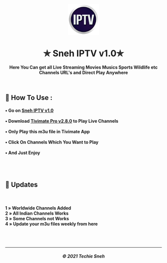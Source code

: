 <p align="center"><img src="iptv.png" width="100" height="100"></p>
<h1 align="center"> ✯ Sneh IPTV v1.0✯ </h1>

<p align="center"><b>Here You Can get all Live Streaming Movies Musics Sports Wildlife etc Channels URL's and Direct Play Anywhere</b></p><br>

<h2>🍁 How To Use : </h2>

<h4>

• Go on <a href="sneh-iptv-v1.m3u">Sneh IPTV v1.0</a>  <br><br>
• Download <a href="https://files.moddroid.com/TiviMate%20IPTV%20Player/_TiviMate_2.8.0_Premium.apk">Tivimate Pro v2.8.0</a> to Play Live Channels<br><br>
• Only Play this m3u file in Tivimate App<br><br>
• Click On Channels Which You Want to Play<br><br>
• And Just Enjoy <br><br>

</h4>
<br>


## 🍃 Updates
<br>

<h4>
1 » Worldwide Channels Added<br>
2 » All Indian Channels Works<br>
3 » Some Channels not Works<br>
4 » Update your m3u files weekly from here<br>

</h4>

<br><br> 



  
---
<h5 align='center'>© 2021 Techie Sneh</h5>

